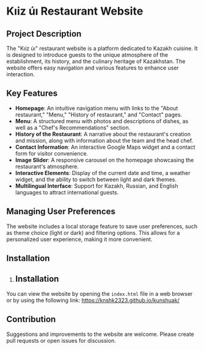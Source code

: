 # Kıiz úı Restaurant Website

## Project Description
The "Kıiz úı" restaurant website is a platform dedicated to Kazakh cuisine. It is designed to introduce guests to the unique atmosphere of the establishment, its history, and the culinary heritage of Kazakhstan. The website offers easy navigation and various features to enhance user interaction.

## Key Features
- **Homepage**: An intuitive navigation menu with links to the "About restaurant," "Menu," "History of restaurant," and "Contact" pages.
- **Menu**: A structured menu with photos and descriptions of dishes, as well as a "Chef's Recommendations" section.
- **History of the Restaurant**: A narrative about the restaurant's creation and mission, along with information about the team and the head chef.
- **Contact Information**: An interactive Google Maps widget and a contact form for visitor convenience.
- **Image Slider**: A responsive carousel on the homepage showcasing the restaurant's atmosphere.
- **Interactive Elements**: Display of the current date and time, a weather widget, and the ability to switch between light and dark themes.
- **Multilingual Interface**: Support for Kazakh, Russian, and English languages to attract international guests.

## Managing User Preferences
The website includes a local storage feature to save user preferences, such as theme choice (light or dark) and filtering options. This allows for a personalized user experience, making it more convenient.

## Installation
1. ## Installation
You can view the website by opening the `index.html` file in a web browser or by using the following link: https://knshk2323.github.io/kunshuak/

## Contribution
Suggestions and improvements to the website are welcome. Please create pull requests or open issues for discussion.

